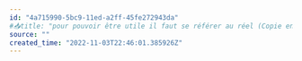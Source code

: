 ```yaml
---
id: "4a715990-5bc9-11ed-a2ff-45fe272943da"
#📥title: "pour pouvoir être utile il faut se référer au réel (Copie en conflit de LAPTOP-TINDR5I0 2022-11-15)"
source: ""
created_time: "2022-11-03T22:46:01.385926Z"
---
```

